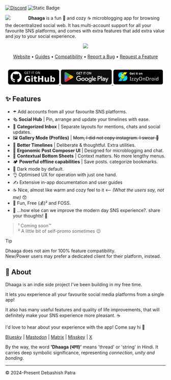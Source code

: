 <!-- SOCIALS -->
[![Discord](https://img.shields.io/discord/1131212086446391430?logo=discord&style=flat&label=Chat)](https://discord.gg/kMp5JA9jwD)
![Static Badge](https://img.shields.io/badge/Sponsor-Me-f79a13)
<!-- SOCIALS -->

<img width="64"
src="https://github.com/user-attachments/assets/1718fef2-f10a-4a72-b7cb-819e85d56143"
align="left"
style="margin-right:8px"/>

**Dhaaga** is a fun 🥳 and cozy ☕ microblogging app for
browsing the decentralized social web.
It has multi-account support for all your favourite SNS platforms,
and comes with extra features that add extra value and joy to your social
experience.

<div align="center">
  <img width="720px"  src="https://repository-images.githubusercontent.com/664825261/58e60a61-2d3b-4275-89bc-c180adb58a7d" style="top:80px"/>
</div>

<p align="center">
  <a href="https://suvam.io/dhaaga">Website</a> •
  <a href="https://suvam.io/dhaaga/guides">Guides</a> •
  <a href="https://suvam.io/dhaaga/compatibility">Compatibility</a> •
  <a href="https://github.com/suvam0451/dhaaga/issues/new?assignees=&labels=bug&projects=&template=bug_report.yml">Report a Bug</a> •
  <a href="https://github.com/suvam0451/dhaaga/issues/new?assignees=&labels=enhancement&projects=&template=feature_request.yml">Request a Feature</a>
</p>


<div align="center" style="margin-top:32px">
  <a href="https://github.com/suvam0451/dhaaga/releases/latest" target="_blank">
    <img src="./.github/badges/github.png" height="48px"/>
  </a>
  <a href="https://play.google.com/store/apps/details?id=io.suvam.dhaaga" target="_blank">    
    <img src="./.github/badges/google_play.svg" height="48px"/>
  </a>
  <a href="https://apt.izzysoft.de/fdroid/index/apk/io.suvam.dhaaga.lite" target="_blank">
    <img src="./.github/badges/izzy_on_droid.png" height="48px"/>
  </a>
</div>

## ✨ Features

- ☂️ Add accounts from all your favourite SNS platforms.
- 🗞️ **Social Hub** | Pin, arrange and update your timelines with ease.
- 📩 **Categorized Inbox** | Separate layouts for mentions, chats and
  social updates.
- 🖼️ **Gallery Mode (Profiles)** | ~~Mom, I did not copy instagram. I
  swear 🫣~~
- 📰 **Better Timelines** | Deliberate & thoughtful. Extra utilities.
- 💬 **Ergonomic Post Composer UI** | Designed for microblogging and chat.
- 🔎 **Contextual Bottom Sheets** | Context matters. No more lengthy menus.
- 🏕️ **Powerful offline capabilities** | Save posts. categorize bookmarks.
- 🦉 Dark mode by default.
- 👌 Optimised UX for operation with just one hand.
- ✍️ Extensive in-app documentation and user guides
- ☕ Nice, almost like warm and cozy feel to it <-- *(What the users say,
  not me)* 😙
- 🥳 Fun, Free (💰)² and FOSS.
- 💭 ...how else can we improve the modern day SNS experience?. share your
  thoughts! 🧐

> ¹ Coming soon™<br/>
> ² A little bit of self-promo sometimes 😉

> [!TIP]
> Dhaaga does not aim for 100% feature compatibility.<br/>
> New/Power users may prefer a dedicated client for their platform, instead.

## 💁 About

Dhaaga is an indie side project I’ve been building in my free time.

It lets you experience all your favourite social media platforms from a single 
app!

It also has many useful features and quality of life improvements,
that will definitely make your SNS experience more pleasant. ☕

I'd love to hear about your experience with the app! Come say hi 🤗

[Bluesky](https://bsky.app/profile/suvam.io) |
[Mastodon](https://mastodon.social/@suvam) |
[Matrix](https://matrix.to/@suvam:matrix.org#/@suvam:matrix.org) |
[Misskey](https://misskey.io/@suvam0451) |
[X](https://x.com/suvam0451)

By the way, the word **'Dhaaga (धागा)'** means 'thread' or
'string' in Hindi.
It carries deep symbolic significance,
representing *connection, unity and bonding*.

---

© 2024-Present Debashish Patra 
